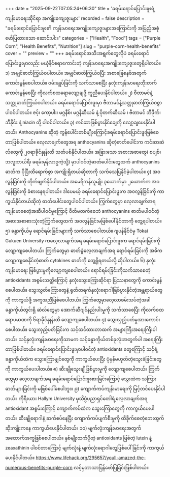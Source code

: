+++
date = "2025-09-22T07:05:24+06:30"
title = 'ခရမ်းရောင်ပြောင်းဖူးရဲ့ကျန်းမာရေးဆိုင်ရာ အကျိုးကျေးဇူးများ'
recorded = false
description = "ခရမ်းရောင်ပြောင်းဖူး၏ ကျန်းမာရေးအကျိုးကျေးဇူးများအကြောင်းကို အပြည့်အစုံဖော်ပြထားသော ဆောင်းပါး။"
categories = ["Health", "Food"]
tags = ["Purple Corn", "Health Benefits", "Nutrition"]
slug = "purple-corn-health-benefits"
cover = ""
preview = ""
+++
ခရမ်းရောင်အသီးအရွက်တွေလိုပဲ ခရမ်းရောင်ပြောင်းဖူးမှာလည်း မယုံနိင်စရာကောင်းတဲ့ ကျန်းမာရေးအကျိုးကျေးဇူးတွေရှိပါတယ်။
၁) အမျှင်ဓာတ်ကြွယ်ဝပါတယ်။
အမျှင်ဓာတ်ကြွယ်ဝပြီး အစာခြေစနစ်အတွက် ကောင်းမွန်စေပါတယ်။ ဝမ်းချုပ်ခြင်းကို သက်သာစေပြီး နှလုံးကျန်းမာရေးတိုးတက်ကောင်းမွန်စေပြီး ကိုလက်စထရောလျော့ချဖို့ ကူညီပေးနိုင်ပါတယ်။
၂) ဗီတာမင်နဲ့သတ္တုဓာတ်ကြွယ်ဝပါတယ်။
ခရမ်းရောင်ပြောင်းဖူးမှာ ဗီတာမင်နဲ့သတ္တုဓာတ်ကြွယ်ဝစွာပါဝင်ပါတယ်။ ဇင့်၊ ကော့ပါး၊ မဂ္ဂနီစ်၊ မဂ္ဂနီဆီယမ် နဲ့ ပိုတက်ဆီယမ် ၊ ဗီတာမင် ဘီဖိုက်၊ ဘီနိုင်း နဲ့ niacin တို့ ပါဝင်ပါတယ်။
၃) ကင်ဆာဖြစ်ပွားနိုင်ချေကို လျော့ချပေးနိုင်ပါတယ်။
Anthocyanins ဆိုတဲ့ ကွန်ပေါင်းတစ်မျိုးကြောင့်ခရမ်းရောင်ပြောင်းဖူးဖြစ်စေတာဖြစ်ပါတယ်။ လေ့လာချက်တွေအရ anthocyanins ဆိုတဲ့ဓာတ်ပေါင်းက ကင်ဆာဆဲလ်တွေကို ၂၀ရာခိုင်နှုန်းထိ သတ်ပစ်နိုင်ပါတယ်။ အခြားသော အစားအစာတွေ( စပျစ်၊ ဘလူးဘယ်ရီ၊ ခရမ်းမုန်လာဥကဲ့သို့) မှာပါဝင်တဲ့ဓာတ်ပေါင်းတွေထက် anthocyanins ဓာတ်က ပိုပြီးထိရောက်စွာ အကျိုးရှိတယ်ဆိုတာကို သက်သေပြနိုင်ခဲ့ပါတယ်။
၄) အဝလွန်ခြင်းကို တိုက်ဖျက်နိုင်ပါတယ်။
အမေရိကန်လူမျိုး ၃ယောက်မှာ ၂ယောက်က အဝလွန်ခြင်းကို ခံစားနေရပါတယ်။ ဒါပေမယ့် ခရမ်းရောင်ပြောင်းဖူးက အဝလွန်ခြင်းကို ကာကွယ်နိုင်တယ်ဆိုတဲ့ ဓာတ်ပေါင်းတွေပါဝင်ပါတယ်။ ကြွက်တွေမှာ လေ့လာချက်အရ ကျန်းမာစေတဲ့အဆီပါဝင်မှုကြောင့် ဝိတ်မတက်စေဘဲ anthocyanins ဓာတ်မပါဝင်တဲ့အစားအစာစားသုံးတဲ့ကြွက်တွေထက် အဝလွန်ခြင်းမဖြစ်ပေါ်နိုင်တာကို တွေ့ရပါတယ်။
၅) ခန္ဓာကိုယ်မှ ရောင်ရမ်းခြင်းများကို သက်သာစေပါတယ်။
ဂျပန်နိုင်ငံမှ Tokai Gukuen University ကလေ့လာချက်အရ ခရမ်းရောင်ပြောင်းဖူးက ရောင်ရမ်းခြင်းကို လျော့ကျစေပါတယ်။ ကြွက်တွေမှာ ဓာတ်ခွဲလေ့လာချက်အရ ရောင်ရမ်းခြင်းကို အဓိကလျော့ကျစေနိုင်တဲ့ဓာတ် cytokines ဓာတ်ကို တွေ့ရှိရတယ်လို့ ဆိုပါတယ်။
၆) နှလုံးကျန်းမာရေး ဖြစ်ပွားမှုကိုလျော့ကျစေပါတယ်။
ရောင်ရမ်းခြင်းကိုသက်သာစေတဲ့ antioxidants အစွမ်းသတ္တိကြောင့် နှလုံးသွေးကြောဆိုင်ရာ ပြဿနာတွေကို ကောင်းမွန်စေပါတယ်။ သွေးလွှတ်ကြောတွေနဲ့ ရုတ်တရက်နှလုံးရောဂါဖြစ်ပွားနိုင်တဲ့အန္တရာယ်တွေကို ကာကွယ်ဖို့ အကူအညီဖြစ်စေပါတယ်။ ကြွက်တွေမှာလေ့လာစမ်းသပ်တဲ့အခါ ခန္ဓာကိုယ်တွင်းရှိ ဆဲလ်တွေမှာ အောက်ဆီဂျင်နည်းပါးမှုကို သက်သာစေပြီး ကိုလက်စထရောပမာဏကို ၆ရာခိုင်နှုန်းထိ လျော့ကျစေပါတယ်။
၇) သွေးလှည့်ပတ်မှုအားကောင်းစေပါတယ်။
သွေးလှည့်ပတ်ခြင်းက သင့်ထင်ထားတာထက် အများကြီးအရေးကြီးပါတယ်။ သင့်နှလုံးကျန်းမာရေးကိုသာမက သင့်ခန္ဓာကိုယ်တစ်ခုလုံးအတွက်ပါ အရေးကြီးတာဖြစ်ပါတယ်။ ခရမ်းရောင်ပြောင်းဖူးမှာပါဝင်တဲ့ antioxidants တွေကြောင့် သင့်ရဲ့ခန္ဓာကိုယ်ထဲက သွေးကြောမျှင်တွေကို ကာကွယ်ပေးပြီး ပုံမှန်မဟုတ်တဲ့သွေးခဲခြင်းတွေကို ကာကွယ်ပေးပါတယ်။
၈) ဆီးချိုသွေးချိုဖြစ်ပွားမှုကို လျော့ကျစေပါတယ်။
ကြွက်တွေမှာ လေ့လာချက်အရ ခရမ်းရောင်ပြောင်းဖူးစားခြင်းကြောင့် သွေးထဲက သကြားဓာတ်များခြင်းကို မဖြစ်ပေါ်စေပါဘူး။
၉) ကျောက်ကပ်ကျန်းမာရေးကို မြင့်တင်ပေးနိုင်ပါတယ်။
ကိုရီးယား Hallym University မှသိပ္ပံပညာရှင်တေါရဲ့လေ့လာချက်အရ antioxidant အစွမ်းကြောင့် ကျောက်ကပ်ထဲက သွေးကြောတွေကို ကာကွယ်ပေးပါတယ်။ ဆီးချိုရောဂါနဲ့ ဆက်စပ်နေပြီး ကျောက်ကပ်ပျက်စီးမှုကို ထိခိုက်စေတဲ့ဘေးထွက်ဆိုးကျိုးကနေ ကာကွယ်ပေးနိုင်ပါတယ်။
၁၀) မျက်လုံးကျန်းမာရေးအတွက် အထောက်အကူဖြစ်စေပါတယ်။
နှစ်မျိုးထက်ပိုတဲ့ antioxidants ဖြစ်တဲ့ lutein နဲ့ zeaxathinin ပါဝင်တာကြောင့် မျက်လုံးနဲ့ မျက်လုံးရောဂါတွေဖြစ်ပေါ်ခြင်းကို ကာကွယ်ပေးနိုင်ပါတယ်။
https://www.lifehack.org/295657/youll-amazed-the-numerous-benefits-purple-corn လင့်မှဘာသာပြန်ဖော်ပြခြင်းဖြစ်ပါတယ်။ 